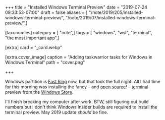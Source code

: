 +++
title = "Installed Windows Terminal Preview"
date = "2019-07-24 09:33:53-07:00"
draft = false
aliases = [ "/note/2019/205/installed-windows-terminal-preview/", "/note/2019/07/installed-windows-terminal-preview/",]

[taxonomies]
category = [ "note",]
tags = [ "windows", "wsl", "terminal", "the most important app",]

[extra]
card = "_card.webp"

[extra.cover_image]
caption = "Adding taskwarrior tasks for Windows in Windows Terminal"
path = "cover.png"

+++

Windows partition is [Fast Ring][] now, but that took the full night. All
I had time for this morning was installing the fancy – and [open source][]! –
[terminal][] preview from the [Windows Store][].

[Fast Ring]: https://insider.windows.com/en-us/how-to-overview/
[open source]: https://github.com/microsoft/terminal/blob/master/LICENSE
[terminal]: https://devblogs.microsoft.com/commandline/windows-terminal-microsoft-store-preview-release/
[Windows Store]: https://www.microsoft.com/en-us/p/windows-terminal-preview/9n0dx20hk701?activetab=pivot:overviewtab

I'll finish breaking my computer after work. BTW, still figuring out build
numbers but I don't think Windows Insider builds are required to install the
terminal preview. May 2019 update *should* be fine.